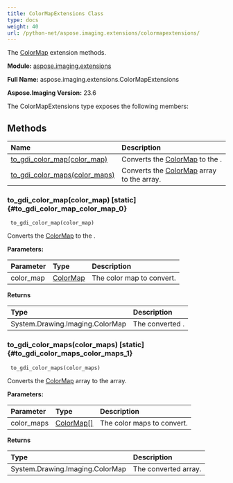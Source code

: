 ```yaml
---
title: ColorMapExtensions Class
type: docs
weight: 40
url: /python-net/aspose.imaging.extensions/colormapextensions/
---
```


The [ColorMap](/imaging/python-net/aspose.imaging/colormap/) extension methods.

**Module:** [aspose.imaging.extensions](/imaging/python-net/aspose.imaging.extensions/)

**Full Name:** aspose.imaging.extensions.ColorMapExtensions

**Aspose.Imaging Version:** 23.6

The ColorMapExtensions type exposes the following members:
## **Methods**
| **Name** | **Description** |
| :- | :- |
| [to_gdi_color_map(color_map)](#to_gdi_color_map_color_map_0) | Converts the [ColorMap](/imaging/python-net/aspose.imaging/colormap/) to the . |
| [to_gdi_color_maps(color_maps)](#to_gdi_color_maps_color_maps_1) | Converts the [ColorMap](/imaging/python-net/aspose.imaging/colormap/) array to the  array. |

### to_gdi_color_map(color_map)  [static] {#to_gdi_color_map_color_map_0}


```
 to_gdi_color_map(color_map) 
```

Converts the [ColorMap](/imaging/python-net/aspose.imaging/colormap/) to the .

**Parameters:**

| Parameter | Type | Description |
| :- | :- | :- |
| color_map | [ColorMap](/imaging/python-net/aspose.imaging/colormap) | The color map to convert. |

**Returns**

| Type | Description |
| :- | :- |
| System.Drawing.Imaging.ColorMap | The converted . |


### to_gdi_color_maps(color_maps)  [static] {#to_gdi_color_maps_color_maps_1}


```
 to_gdi_color_maps(color_maps) 
```

Converts the [ColorMap](/imaging/python-net/aspose.imaging/colormap/) array to the  array.

**Parameters:**

| Parameter | Type | Description |
| :- | :- | :- |
| color_maps | [ColorMap[]](/imaging/python-net/aspose.imaging/colormap) | The color maps to convert. |

**Returns**

| Type | Description |
| :- | :- |
| System.Drawing.Imaging.ColorMap | The converted  array. |


